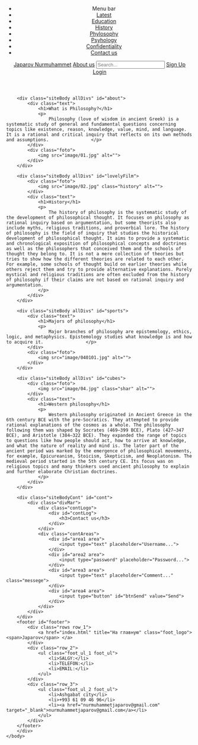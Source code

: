<!DOCTYPE html>
<html>
<head>
    <meta http-equiv="Content-Type" content="text/html; charset=UTF-8">
    <meta name="keywords" content="webpro01">
    <meta name="description" content="Этот сайт является сайтом нашего магазина">
    <meta name="author" content="Suhrapjan Rozyyew">
    <link rel="stylesheet" type="text/css" href="css/style.css">
    <link rel="stylesheet" href="css/phone.css">
    <link rel="icon" href="image/blog-3.jpg">
    <script src="js/java%20script.js" type="text/javascript"></script>
    <title>Japarov.com</title>
</head>
    <body>
        <header id="header">
            <div class="sidebar">
                <div id="sidebar">
                    <div class="toggle-btn" onclick="openMenu()">
                        <span></span>
                        <span></span>
                        <span></span>
                    </div>
                    <ul>
                        <li>Menu bar</li>
                        <li><a href="index.html">Latest</a></li>
                        <li><a href="edu.html">Education</a></li>
                        <li><a href="history.html">History</a></li>
                        <li><a href="philo.html">Phylosophy</a></li>
                        <li><a href="psycho.html">Psyhology</a></li>
                        <li><a href="confidentiality.html">Confidentiality</a></li>
                        <li><a href="contact.html">Contact us</a></li>
                    </ul>
                </div>
            </div>
            <a href="index.html" title="На главную" id="logo"><span>Japarov</span> Nurmuhammet</a>
            <span class="contactUs"><a href="html/aboutUs.html" id="a">About us</a></span>
            <input type="text" class="field" placeholder="Search...">
            <span class="right">
                <span class="contact">
                    <a href="html/reg/reg-eng.html" title="Зарегестрироваться" id="a">Sign Up</a>
                </span>
                <span class="contact">
                    <a href="html/auth/auth-eng.html" title="Войти" id="a">Login</a>
                </span>
            </span>
        </header>
        
        <div class="siteBody allDivs" id="about">
            <div class="text">
                <h1>What is Philosophy?</h1>
                <p>
                    Philosophy (love of wisdom in ancient Greek) is a systematic study of general and fundamental questions concerning topics like existence, reason, knowledge, value, mind, and language. It is a rational and critical inquiry that reflects on its own methods and assumptions.                </p>
            </div>
            <div class="foto">
                <img src="image/01.jpg" alt="">
            </div>
        </div>

        <div class="siteBody allDivs" id="lovelyFilm">
            <div class="foto">
                <img src="image/02.jpg" class="history" alt="">
            </div>
            <div class="text">
                <h1>History</h1>
                <p>
                    The history of philosophy is the systematic study of the development of philosophical thought. It focuses on philosophy as rational inquiry based on argumentation, but some theorists also include myths, religious traditions, and proverbial lore. The history of philosophy is the field of inquiry that studies the historical development of philosophical thought. It aims to provide a systematic and chronological exposition of philosophical concepts and doctrines as well as the philosophers that conceived them and the schools of thought they belong to. It is not a mere collection of theories but tries to show how the different theories are related to each other. For example, some schools of thought build on earlier theories while others reject them and try to provide alternative explanations. Purely mystical and religious traditions are often excluded from the history of philosophy if their claims are not based on rational inquiry and argumentation. 
                </p>
            </div>        
        </div>

        <div class="siteBody allDivs" id="sports">
            <div class="text">
                <h1>Majors of philosophy</h1>
                <p>
                    Major branches of philosophy are epistemology, ethics, logic, and metaphysics. Epistemology studies what knowledge is and how to acquire it.                </p>
            </div>
            <div class="foto">
                <img src="image/040101.jpg" alt="">
            </div>           
        </div>

        <div class="siteBody allDivs" id="cubes">
            <div class="foto">
                <img src="image/04.jpg" class="shar" alt="">
            </div>
            <div class="text">
                <h1>Western philosophy</h1>
                <p>
                    Western philosophy originated in Ancient Greece in the 6th century BCE with the pre-Socratics. They attempted to provide rational explanations of the cosmos as a whole. The philosophy following them was shaped by Socrates (469–399 BCE), Plato (427–347 BCE), and Aristotle (384–322 BCE). They expanded the range of topics to questions like how people should act, how to arrive at knowledge, and what the nature of reality and mind is. The later part of the ancient period was marked by the emergence of philosophical movements, for example, Epicureanism, Stoicism, Skepticism, and Neoplatonism. The medieval period started in the 5th century CE. Its focus was on religious topics and many thinkers used ancient philosophy to explain and further elaborate Christian doctrines.
                </p>
            </div>            
        </div>

        <div class="siteBodyCont" id="cont">
            <div class="divMar">
                <div class="contLogo">
                    <div id="contLog">
                        <h3>Contact us</h3>
                    </div>
                </div>
                <div class="contAreas">
                    <div id="area1 area">
                        <input type="text" placeholder="Username...">
                    </div>
                    <div id="area2 area">
                        <input type="password" placeholder="Password...">
                    </div>
                    <div id="area3 area">
                        <input type="text" placeholder="Comment..." class="messege">
                    </div>
                    <div id="area4 area">
                        <input type="button" id="btnSend" value="Send">
                    </div>
                </div>
            </div>
        </div>
        <footer id="footer">
            <div class="rows row_1">
                <a href="index.html" title="На главную" class="foot_logo"><span>Japarov</span> </a>
            </div>
            <div class="row_2">
                <ul class="foot_ul_1 foot_ul">
                    <li>SALGY:</li>
                    <li>TELEFON:</li>
                    <li>EMAIL:</li>
                </ul>
            </div>
            <div class="row_3">
                <ul class="foot_ul_2 foot_ul">
                    <li>Ashgabat city</li>
                    <li>+993 61 09 46 96</li>
                    <li><a href="nurmuhammetjaparov@gmail.com" target="_blank">nurmuhammetjaparov@gmail.com</a></li>
                </ul>
            </div>
        </footer>
        </div>
    </body>
</html>

